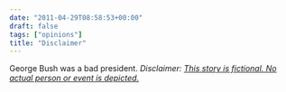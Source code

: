 ```yaml
---
date: "2011-04-29T08:58:53+00:00"
draft: false
tags: ["opinions"]
title: "Disclaimer"
---
```

George Bush was a bad president. *Disclaimer: [This story is fictional. No actual person or event is depicted.](http://tvtropes.org/pmwiki/pmwiki.php/Main/ThisIsAWorkOfFiction)*
